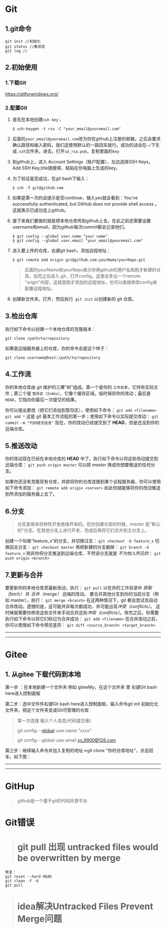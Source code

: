 # Git

## 1.git命令

```
git init //初始化
git status //看状态
git log //
```

## 2.初始使用

### 1.下载Git

https://gitforwindows.org/

### 2.配置Git

1. 首先在本地创建`ssh key；`

   ```
   $ ssh-keygen -t rsa -C "your_email@youremail.com"
   ```

2. 后面的`your_email@youremail.com`改为你在github上注册的邮箱，之后会要求确认路径和输入密码，我们这使用默认的一路回车就行。成功的话会在`~/`下生成`.ssh`文件夹，进去，打开`id_rsa.pub`，复制里面的`key`

3. 到github上，进入 Account Settings（账户配置），左边选择SSH Keys，Add SSH Key,title随便填，粘贴在你电脑上生成的key。

4. 为了验证是否成功，在git bash下输入：

   ```
   $ ssh -T git@github.com
   ```

5. 如果是第一次的会提示是否continue，输入yes就会看到：You've successfully authenticated, but GitHub does not provide shell access 。这就表示已成功连上github。



6. 接下来我们要做的就是把本地仓库传到github上去，在此之前还需要设置username和email，因为github每次commit都会记录他们。

   ```
   $ git config --global user.name "your name"
   $ git config --global user.email "your_email@youremail.com"
   ```



7. 进入要上传的仓库，右键git bash，添加远程地址：

   ```
   $ git remote add origin git@github.com:yourName/yourRepo.git
   ```

   >后面的yourName和yourRepo表示你再github的用户名和刚才新建的仓库，加完之后进入.git，打开config，这里会多出一个remote "origin"内容，这就是刚才添加的远程地址，也可以直接修改config来配置远程地址。

8. 创建新文件夹，打开，然后执行` git init` 以创建新的 git 仓库。

## 3.检出仓库

执行如下命令以创建一个本地仓库的克隆版本：

```
git clone /path/to/repository 
```

如果是远端服务器上的仓库，你的命令会是这个样子：

```
git clone username@host:/path/to/repository
```

## 4.工作流

你的本地仓库由 git 维护的三棵"树"组成。第一个是你的 `工作目录`，它持有实际文件；第二个是 `暂存区（Index）`，它像个缓存区域，临时保存你的改动；最后是 `HEAD`，它指向你最后一次提交的结果。

你可以提出更改（把它们添加到暂存区），使用如下命令：
`git add <filename>`
`git add *`
这是 git 基本工作流程的第一步；使用如下命令以实际提交改动：
`git commit -m "代码提交信息"`
现在，你的改动已经提交到了 **HEAD**，但是还没到你的远端仓库。



## 5.推送改动

你的改动现在已经在本地仓库的 **HEAD** 中了。执行如下命令以将这些改动提交到远端仓库：
`git push origin master`
可以把 *master* 换成你想要推送的任何分支。



如果你还没有克隆现有仓库，并欲将你的仓库连接到某个远程服务器，你可以使用如下命令添加：
`git remote add origin <server>`
如此你就能够将你的改动推送到所添加的服务器上去了。



## 6.分支

>分支是用来将特性开发绝缘开来的。在你创建仓库的时候，*master* 是"默认的"分支。在其他分支上进行开发，完成后再将它们合并到主分支上。

创建一个叫做"feature_x"的分支，并切换过去：
`git checkout -b feature_x`
切换回主分支：
`git checkout master`
再把新建的分支删掉：
`git branch -d feature_x`
除非你将分支推送到远端仓库，不然该分支就是 *不为他人所见的*：
`git push origin <branch>`

## 7.更新与合并

要更新你的本地仓库至最新改动，执行：
`git pull`
以在你的工作目录中 *获取（fetch）* 并 *合并（merge）* 远端的改动。
要合并其他分支到你的当前分支（例如 master），执行：
`git merge <branch>`
在这两种情况下，git 都会尝试去自动合并改动。遗憾的是，这可能并非每次都成功，并可能出现*冲突（conflicts）*。 这时候就需要你修改这些文件来手动合并这些*冲突（conflicts）*。改完之后，你需要执行如下命令以将它们标记为合并成功：
`git add <filename>`
在合并改动之前，你可以使用如下命令预览差异：
`git diff <source_branch> <target_branch>`





---

---



# Gitee

## 1. 从gitee 下载代码到本地

第一步 ：在本地新建一个文件夹 例如 giteeMy，在这个文件夹 里  右键Git bash here进入控制面板

 

第二步：选中文件件右键Git bash here进入控制面板，输入命令git init 初始化化文件夹，把这个文件夹变成Git可管理的仓库

> 第一次连接 输入个人信息(代码提交者)
>
>git config --[global](https://so.csdn.net/so/search?q=global&spm=1001.2101.3001.7020) user.name "xxxx" 
>
>git config --global user.email xy_9900@126.com
>
>

第三步：继续输入命令并加入复制的地址->git clone "你的仓库地址"，点击回车。如下图：





---

---







# GitHup

> github是一个基于git的代码托管平台





# Git错误

># git pull 出现 untracked files would be overwritten by merge

```
修复：
git reset --hard HEAD    
git clean -f -d    
git pull 
```

>
>
># idea解决Untracked Files Prevent Merge问题

```

```

